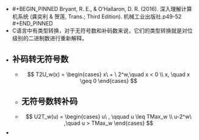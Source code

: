 - #+BEGIN_PINNED
  Bryant, R. E., & O’Hallaron, D. R. (2016). 深入理解计算机系统 (龚奕利 & 贺莲, Trans.; Third Edition). 机械工业出版社.p49-52
  #+END_PINNED
- C语言中有类型转换，对于无符号数和补码数来说，它们的类型转换就是对位级别的二进制数进行重新解释。
- ## 补码转无符号数
	- $$
	  T2U_w(x) =
	  \begin{cases}
	  x\ + \ 2^w,\quad x < 0 \\
	  x, \quad x \geq 0
	  \end{cases}
	  $$
	- ## 无符号数转补码
	- $$
	  U2T_w(u) =
	  \begin{cases}
	  u\ ,  \qquad u \leq TMax_w \\
	  u-2^w\ ,\quad u > TMax_w
	  \end{cases}
	  $$
-